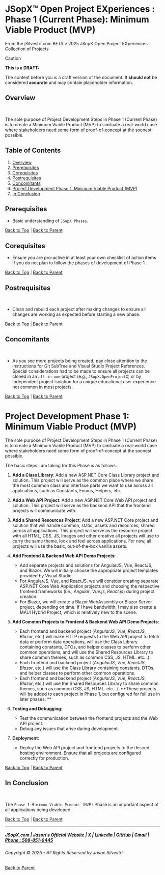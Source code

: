 ﻿


# ﻿JSopX™ Open Project EXperiences : Phase 1 (Current Phase): Minimum Viable Product (MVP)
From the ﻿jSilvestri.com BETA v 2025 JSopX Open Project EXperiences Collection of Projects







  
> [!CAUTION]
> **This is a DRAFT:**
> 
> The content before you is a draft version of the document. It **should not** be considered **accurate** and may contain placeholder information.


## Overview

﻿

The sole purpose of Project Development Steps in Phase 1 (Current Phase) is to create a Minimum Viable Product (MVP) to similuate a real-world case where stakeholders need some form of proof-of-concept at the soonest possible. 



## Table of Contents

1. [Overview](#overview)
2. [Prerequisites](#prerequisites)
3. [Corequisites](#corequisites)
4. [Postrequisites](#postrequisites)
5. [Concomitants](#concomitants)
6. [Project Development Phase 1: Minimum Viable Product (MVP)](#project-development-phase-1-minimum-viable-product-mvp)
7. [In Conclusion](#in-conclusion)


## Prerequisites

- Basic understanding of `JSopX Phases`.


[Back to Top](#table-of-contents) | [Back to Parent](https://github.com/JasonSilvestri/JSopX.BridgeTooFar/blob/master/JSopX.BridgeTooFar/Docs/Master/JSopX/Phases.md)


## Corequisites﻿

- Ensure you are pro-active in at least your own checklist of action items if you do not plan to follow the phases of development of Phase 1.


[Back to Top](#table-of-contents) | [Back to Parent](https://github.com/JasonSilvestri/JSopX.BridgeTooFar/blob/master/JSopX.BridgeTooFar/Docs/Master/JSopX/Phases.md)


## Postrequisites
﻿

- Clean and rebuild each project after making changes to ensure all changes are working as expected before starting a new phase.


[Back to Top](#table-of-contents) | [Back to Parent](https://github.com/JasonSilvestri/JSopX.BridgeTooFar/blob/master/JSopX.BridgeTooFar/Docs/Master/JSopX/Phases.md)



## Concomitants
﻿

- As you see more projects being created, pay close attention to the instructions for Git SubTree and Visual Studio Project References. Special considerations had to be made to ensure all projects can be cloned in an `all-in-one` project (e.g., `JSopX.OpenProjectX`) or by independent project isolation for a unique educational user experience not common in most projects.


[Back to Top](#table-of-contents) | [Back to Parent](https://github.com/JasonSilvestri/JSopX.BridgeTooFar/blob/master/JSopX.BridgeTooFar/Docs/Master/JSopX/Phases.md)


# Project Development Phase 1: Minimum Viable Product (MVP)

The sole purpose of Project Development Steps in Phase 1 (Current Phase) is to create a Minimum Viable Product (MVP) to similuate a real-world case where stakeholders need some form of proof-of-concept at the soonest possible. 

The basic steps I am taking for this Phase is as follows:

1. **Add a Class Library**: Add a new ASP.NET Core Class Library project and solution. This project will serve as the common place where we share the most common class and interface parts we want to use across all applications, such as Constants, Enums, Helpers, etc.
   
2. **Add a Web API Project**: Add a new ASP.NET Core Web API project and solution. This project will serve as the backend API that the frontend projects will communicate with.

3. **Add a Shared Resources Project**: Add a new ASP.NET Core project and solution that will handle common, static, assets and resources, shared across all applications. This project will serve as the resource project with all HTML, CSS, JS, Images and other creative all projects will use to carry the same theme, look and feel across applications. For now, all projects will use the basic, out-of-the-box vanilla assets.

4. **Add Frontend & Backend Web API Demo Projects**:
   - Add separate projects and solutions for AngularJS, Vue, ReactJS, and Blazor. We will initially choose the appropriate project templates provided by Visual Studio.
   - For AngularJS, Vue, and ReactJS, we will consider creating separate ASP.NET Core Web Application projects and choosing the respective frontend frameworks (i.e., _Angular_, _Vue.js_, _React.js_) during project creation.
   - For Blazor, we will create a Blazor WebAssembly or Blazor Server project, depending on time. If I have bandwidth, I may also create a MAUI Hybrid Project, which is relatively new to the scene.

5. **Add Common Projects to Frontend & Backend Web API Demo Projects**:
   - Each frontend and backend project (_AngularJS_, _Vue_, _ReactJS_, _Blazor_, etc.) will make HTTP requests to the Web API project to fetch data or perform data operations, will use the Class Library containing constants, DTOs, and helper classes to perform other common operations, and will use the Shared Resources Library to share common themes, such as common CSS, JS, HTML. etc...).
   - Each frontend and backend project (_AngularJS_, _Vue_, _ReactJS_, _Blazor_, etc.) will use the Class Library containing constants, DTOs, and helper classes to perform other common operations. 
   - Each frontend and backend project (_AngularJS_, _Vue_, _ReactJS_, _Blazor_, etc.) will use the Shared Resources Library to share common themes, such as common CSS, JS, HTML. etc...).
   **These projects will be added to each project in Phase 1, but configured for full use in later phases. **

6. **Testing and Debugging**:
   - Test the communication between the frontend projects and the Web API project.
   - Debug any issues that arise during development.

7. **Deployment**:
    - Deploy the Web API project and frontend projects to the desired hosting environment. Ensure that all projects are configured correctly for production.


[Back to Top](#table-of-contents) | [Back to Parent](https://github.com/JasonSilvestri/JSopX.BridgeTooFar/blob/master/JSopX.BridgeTooFar/Docs/Master/JSopX/Phases.md)



## In Conclusion

﻿

The `Phase 1 Minimum Viable Product (MVP)` Phase is an important aspect of all applications being developed.


[Back to Top](#table-of-contents) | [Back to Parent](https://github.com/JasonSilvestri/JSopX.BridgeTooFar/blob/master/JSopX.BridgeTooFar/Docs/Master/JSopX/Phases.md)



---

##### [JSopX.com](https://www.jsopx.com/) | [Jason's Official Website](https://www.jsilvestri.com/) | [X](https://www.x.com/JasonSilvestri) | [LinkedIn](http://www.linkedin.com/in/JasonSilvestri) | [GitHub](https://github.com/JasonSilvestri) | [Gmail](mailto:therealjasonsilvestri@gmail.com) | [Phone : 508-851-9445](phoneto:508-851-9445)

###### Copyright © 2025 - All Rights Reserved by Jason Silvestri

[Back to Parent](Docs/Master/JSopX/Phases)